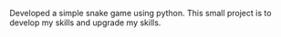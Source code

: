 Developed a simple snake game using python. This small project is to develop my skills and upgrade my skills. 
